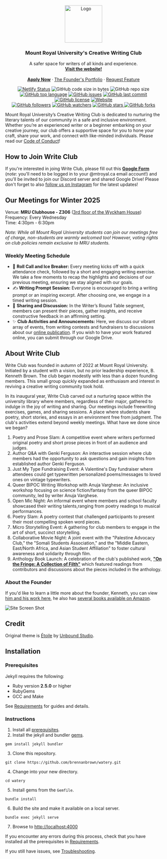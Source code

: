 <!-- PROJECT LOGO -->
<br />
<p align="center">
  <a href="https://github.com/brennanbrown/WriteClub">
    <img src="https://i.ibb.co/RjgbQFF/write-club-logo.png" alt="Logo" width="120" height="120">
  </a>

  <h3 align="center">Mount Royal University's Creative Writing Club</h3>

  <p align="center">
    A safer space for writers of all kinds and experience.
    <br />
    <a href="https://writeclub.ca"><strong>Visit the website!</strong></a>
    <br />
    <br />
    <strong><a href="https://forms.gle/wopJW1kj2yibJ1Tn8">Apply Now</a></strong>
    ·
    <a href="https://brennanbrown.ca">The Founder's Portfolio</a>
    ·
    <a href="https://github.com/brennanbrown/WriteClub/issues">Request Feature</a>
  </p>
</p>

<!-- BADGES -->
<p align="center">
<a href="https://app.netlify.com/sites/writeclub/deploys"><img src="https://api.netlify.com/api/v1/badges/d64e1a8a-c181-4288-b452-e631a50c58dd/deploy-status" alt="Netlify Status"></a>
<img alt="GitHub code size in bytes" src="https://img.shields.io/github/languages/code-size/brennanbrown/WriteClub">
<img alt="GitHub repo size" src="https://img.shields.io/github/repo-size/brennanbrown/WriteClub">
<a href="https://github.com/brennanbrown/WriteClub/search?l=html"><img alt="GitHub top language" src="https://img.shields.io/github/languages/top/brennanbrown/WriteClub"></a>
<a href="https://github.com/brennanbrown/WriteClub/issues"><img alt="GitHub issues" src="https://img.shields.io/github/issues/brennanbrown/WriteClub"></a>
<a href="https://github.com/brennanbrown/WriteClub/commits/main"><img alt="GitHub last commit" src="https://img.shields.io/github/last-commit/brennanbrown/WriteClub"></a>
<a href="https://github.com/brennanbrown/WriteClub/blob/main/LICENSE"><img alt="GitHub license" src="https://img.shields.io/github/license/brennanbrown/WriteClub"></a>
<a href="https://WriteClub.netlify.app"><img alt="Website" src="https://img.shields.io/website?down_color=red&down_message=Offline%21&label=Status&up_color=darkgreen&up_message=Online%21&url=https%3A%2F%2FWriteClub.netlify.app"></a>
<br />
<a href="https://github.com/brennanbrown?tab=followers"><img alt="GitHub followers" src="https://img.shields.io/github/followers/brennanbrown?label=Follow%20Me%21&style=social"></a>
<a href="https://github.com/brennanbrown/WriteClub/watchers"><img alt="GitHub watchers" src="https://img.shields.io/github/watchers/brennanbrown/WriteClub?label=Watch%21&style=social"></a>
<a href="https://github.com/brennanbrown/WriteClub/stargazers"><img alt="GitHub stars" src="https://img.shields.io/github/stars/brennanbrown/WriteClub?label=Star%21&style=social"> </a>
<a href="https://github.com/brennanbrown/WriteClub/network/members"><img alt="GitHub forks"src="https://img.shields.io/github/forks/brennanbrown/WriteClub?label=Fork%21&style=social"></a>
</p>

<!-- ABOUT THE PROJECT -->

Mount Royal University’s Creative Writing Club is dedicated to nurturing the literary talents of our community in a safe and inclusive environment. Whether you’re an experienced writer or a beginner embarking on your creative journey, our club offers a supportive space for you to hone your craft, share your work, and connect with like-minded individuals. Please read our [Code of Conduct](https://writeclub.ca/terms/)!

## How to Join Write Club

If you're interested in joing Write Club, please fill out this [**Google Form**](https://forms.gle/zxtW6GbomK14iWVD6) (*note*: you'll need to be logged in to your @mtroyal.ca email account!) and you'll be invited to join our Discord server and shared Google Drive! Please don't forget to also [follow us on Instagram](https://instagram.com/writeclubmru) for the latest updates!

## Our Meetings for Winter 2025

Venue: **MRU Clubhouse - Z306** ([3rd floor of the Wyckham House](https://www.mtroyal.ca/AboutMountRoyal/CampusesTours/CampusLocations/campus-map.htm))  
Frequency: Every Wednesday  
Time: 4:30pm - 6:30pm

*Note: While all Mount Royal University students can join our meetings free of charge, non-students are warmly welcomed too! However, voting rights on club policies remain exclusive to MRU students.*

### Weekly Meeting Schedule

- 📣 **Roll Call and Ice Breaker:** Every meeting kicks off with a quick attendance check, followed by a short and engaging writing exercise. We take a few moments to recap the highlights and decisions of our previous meeting, ensuring we stay aligned with our goals.
- ✍️ **Writing Prompt Session:** Everyone is encouraged to bring a writing prompt or an inspiring excerpt. After choosing one, we engage in a timed writing session.
- 💬 **Sharing and Discussion:** In the Writer’s Round Table segment, members can present their pieces, gather insights, and receive constructive feedback in an affirming setting.
- ✨ **Club Activities and Announcements:** Here, we discuss our vibrant array of events, from writing contests and fundraisers to discussions about our [online publication](https://writeclub.ca/). If you wish to have your work featured online, you can submit through our Google Drive.

## About Write Club

Write Club was founded in autumn of 2022 at Mount Royal University. Initiated by a student with a vision, but no prior leadership experience, B. Kenneth Brown. The club began modestly with less than a dozen founding members. This small group quickly expanded as enthusiasm and interest in reviving a creative writing community took hold.  

In its inaugural year, Write Club carved out a nurturing space within the university library where members, regardless of their major, gathered to indulge in the joy of writing and sharing. Our meetings include freewriting exercises, games, and sharing sessions. A place where students share poetry, short stories, and essays in an environment free from judgment. The club's activities extend beyond weekly meetings. What have we done since we began?

1. Poetry and Prose Slam: A competitive event where writers performed original poetry and short prose pieces in front of an audience and judges.
2. Author Q&A with Genki Ferguson: An interactive session where club members had the opportunity to ask questions and gain insights from established author Genki Ferguson.
3. Just My Type Fundraising Event: A Valentine's Day fundraiser where attendees could get typewritten personalized poems/messages to loved ones on vintage typewriters.
4. Queer BIPOC Writing Workshop with Anuja Varghese: An inclusive workshop focusing on science fiction/fantasy from the queer BIPOC community, led by writer Anuja Varghese.
5. Open Mic Night: An informal event where members and school faculty showcased their writing talents,ranging from poetry readings to musical performances.
6. Poetry Slam: A poetry contest that challenged participants to present their most compelling spoken word pieces.
7. Micro Storytelling Event: A gathering for club members to engage in the art of short, succinct storytelling.
8. Collaborative Movie Night: A joint event with the "Palestine Advocacy Club," the "Somali Students Association," and the "Middle Eastern, East/North Africa, and Asian Student Affiliation" to foster cultural awareness and solidarity through film.
9. Anthology Book Launch: A celebration of the club's published work, [**"On the Fringe: A Collection of Filth"**](https://www.amazon.ca/Fringe-Collection-Filth-Dana%C3%AB-Webb/dp/B0CYQ1NRY9) which featured readings from contributors and discussions about the pieces included in the anthology.

### About the Founder

If you'd like to learn a little more about the founder, Kenneth, you can view [him and his work here](https://brennanbrown.ca), he also has [several books available on Amazon](https://www.amazon.ca/s?i=stripbooks&rh=p_27%3ABrennan+Kenneth+Brown&s=relevancerank&text=Brennan+Kenneth+Brown).


![Site Screen Shot](https://i.postimg.cc/BnPNFnr0/mruwriteclub.jpg)

## Credit

Original theme is [Étoile](https://themeforest.net/item/toile-responsive-jekyll-theme-for-bloggers-and-writers/23079570) by [Unbound Studio](https://themeforest.net/user/unboundstudio).

## Installation

### Prerequisites

Jekyll requires the following:

- Ruby version **2.5.0** or higher
- RubyGems
- GCC and Make

See [Requirements](https://jekyllrb.com/docs/installation/#requirements) for guides and details.

### Instructions

1. Install all [prerequisites](https://jekyllrb.com/docs/installation/).
2. Install the jekyll and bundler [gems](https://jekyllrb.com/docs/ruby-101/#gems).

```
gem install jekyll bundler
```

3. Clone this repository.

```
git clone https://github.com/brennanbrown/watery.git
```

4. Change into your new directory.

```
cd watery
```

5. Install gems from the `Gemfile`.

```
bundle install
```

6. Build the site and make it available on a local server.

```
bundle exec jekyll serve
```

7. Browse to [http://localhost:4000](http://localhost:4000)

If you encounter any errors during this process, check that you have installed all the prerequisites in [Requirements](https://jekyllrb.com/docs/installation/#requirements).

If you still have issues, see [Troubleshooting](https://jekyllrb.com/docs/troubleshooting/#configuration-problems).
